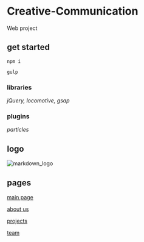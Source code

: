 # Creative-Communication
Web project


## get started

`npm i `

`gulp`

### libraries

*jQuery, locomotive, gsap*

### plugins

*particles*

## logo

![markdown_logo](./dist/assets/img/logo.png)

## pages

[main page](https://creativecom.org/)


[about us](https://creativecom.org/about/)


[projects](https://creativecom.org/cases/)


[team](https://creativecom.org/team/)